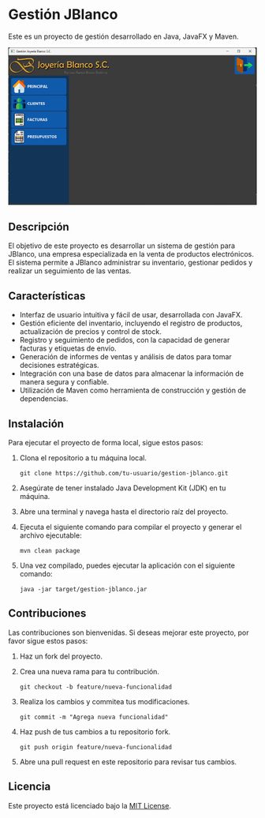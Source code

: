 # Gestión JBlanco

Este es un proyecto de gestión desarrollado en Java, JavaFX y Maven.

![Imagen del proyecto](img/imagen.png)

## Descripción

El objetivo de este proyecto es desarrollar un sistema de gestión para JBlanco, una empresa especializada en la venta de productos electrónicos. El sistema permite a JBlanco administrar su inventario, gestionar pedidos y realizar un seguimiento de las ventas.

## Características

- Interfaz de usuario intuitiva y fácil de usar, desarrollada con JavaFX.
- Gestión eficiente del inventario, incluyendo el registro de productos, actualización de precios y control de stock.
- Registro y seguimiento de pedidos, con la capacidad de generar facturas y etiquetas de envío.
- Generación de informes de ventas y análisis de datos para tomar decisiones estratégicas.
- Integración con una base de datos para almacenar la información de manera segura y confiable.
- Utilización de Maven como herramienta de construcción y gestión de dependencias.

## Instalación

Para ejecutar el proyecto de forma local, sigue estos pasos:

1. Clona el repositorio a tu máquina local.
   ```
   git clone https://github.com/tu-usuario/gestion-jblanco.git
   ```

2. Asegúrate de tener instalado Java Development Kit (JDK) en tu máquina.

3. Abre una terminal y navega hasta el directorio raíz del proyecto.

4. Ejecuta el siguiente comando para compilar el proyecto y generar el archivo ejecutable:
   ```
   mvn clean package
   ```

5. Una vez compilado, puedes ejecutar la aplicación con el siguiente comando:
   ```
   java -jar target/gestion-jblanco.jar
   ```

## Contribuciones

Las contribuciones son bienvenidas. Si deseas mejorar este proyecto, por favor sigue estos pasos:

1. Haz un fork del proyecto.

2. Crea una nueva rama para tu contribución.
   ```
   git checkout -b feature/nueva-funcionalidad
   ```

3. Realiza los cambios y commitea tus modificaciones.
   ```
   git commit -m "Agrega nueva funcionalidad"
   ```

4. Haz push de tus cambios a tu repositorio fork.
   ```
   git push origin feature/nueva-funcionalidad
   ```

5. Abre una pull request en este repositorio para revisar tus cambios.

## Licencia

Este proyecto está licenciado bajo la [MIT License](LICENSE).